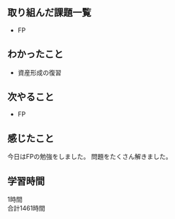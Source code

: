 ## 取り組んだ課題一覧
- FP

## わかったこと
- 資産形成の復習

## 次やること
- FP

## 感じたこと
今日はFPの勉強をしました。
問題をたくさん解きました。

## 学習時間
1時間<br />
合計1461時間
